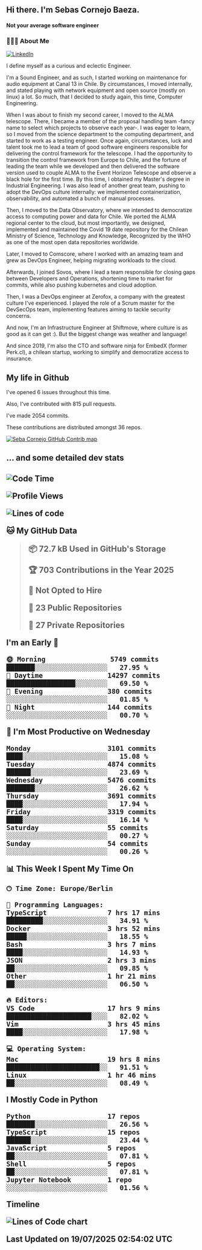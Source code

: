 <h2> Hi there.  I'm Sebas Cornejo Baeza.</h2>
<h4> Not your average software engineer</h4>
<h3> 👨🏻‍💻 About Me </h3>
<a href="http://linkedin.com/in/sebastian-cornejo-baeza/"><img alt="LinkedIn" src="https://img.shields.io/badge/Sebas%20Cornejo%20-informational?style=appveyor&logo=linkedin"></a>


I define myself as a curious and eclectic Engineer.

I'm a Sound Engineer, and as such, I started working on maintenance for audio equipment at Canal 13 in Chile.
By circumstances, I moved internally, and stated playing with network equipment and open source (mostly on linux) 
a lot. So much, that I decided to study again, this time, Computer Engineering.

When I was about to finish my second career, I moved to the ALMA telescope. There, I became a member of the proposal handling team
-fancy name to select which projects to observe each year-. 
I was eager to learn, so I moved from the science department to the computing department, and started to work as 
a testing engineer. Once again, circumstances, luck and talent took me to lead a team of good software engineers 
responsible for delivering the control framework for the telescope. I had the opportunity to transition the control framework from
Europe to Chile, and the fortune of leading the team while we developed and then delivered the software
version used to couple ALMA to the Event Horizon Telescope and observe a black hole for the first time.
By this time, I obtained my Master's degree in Industrial Engineering.
I was also lead of another great team, pushing to adopt the DevOps culture internally: we implemented containerization, observability, and automated a bunch of manual processes.

Then, I moved to the Data Observatory, where we intended to democratize access to computing power
and data for Chile. We ported the ALMA regional center to the cloud, but most importantly, we designed, implemented
and maintained the Covid 19 date repository for the Chilean Ministry of Science, Technology and Knowledge, Recognized by the WHO as one of the most open
data repositories worldwide.

Later, I moved to Comscore, where I worked with an amazing team and grew as DevOps Engineer, helping migrating workloads to the cloud.

Afterwards, I joined Sovos, where I lead a team responsible for closing gaps between Developers and Operations, shortening time to market for commits, while
also pushing kubernetes and cloud adoption.

Then, I was a DevOps engineer at Zerofox, a company with the greatest culture I've experienced. I played the role of a Scrum master for the DevSecOps team,
implementing features aiming to tackle security concerns.

And now, I'm an Infrastructure Engineer at Shiftmove, where culture is as good as it can get :). But the biggest change was weather and language!
 
And since 2019, I'm also the CTO and software ninja for EmbedX (former Perk.cl), a chilean startup, working to simplify and democratize access to insurance.

<h2> My life in Github </h2>

I've opened 6 issues throughout this time.

Also, I've contributed with 815 pull requests.

I've made 2054 commits.

These contributions are distributed amongst 36 repos.

<a href="https://github.com/scornejob/scornejob">
  <picture>
    <source media="(prefers-color-scheme: dark)" srcset="https://raw.githubusercontent.com/scornejob/scornejob/master/profile-3d-contrib/profile-night-green.svg">
    <img alt="Seba Cornejo GitHub Contrib map" src="https://raw.githubusercontent.com/scornejob/scornejob/master/profile-3d-contrib/profile-gitblock.svg">
  </picture>
</a>

<h2>... and some detailed dev stats<h2>

<!--START_SECTION:waka-->
![Code Time](http://img.shields.io/badge/Code%20Time-1%2C233%20hrs-blue)

![Profile Views](http://img.shields.io/badge/Profile%20Views-0-blue)

![Lines of code](https://img.shields.io/badge/From%20Hello%20World%20I%27ve%20Written-9.9%20million%20lines%20of%20code-blue)

**🐱 My GitHub Data** 

> 📦 72.7 kB Used in GitHub's Storage 
 > 
> 🏆 703 Contributions in the Year 2025
 > 
> 🚫 Not Opted to Hire
 > 
> 📜 23 Public Repositories 
 > 
> 🔑 27 Private Repositories 
 > 
**I'm an Early 🐤** 

```text
🌞 Morning                5749 commits        ███████░░░░░░░░░░░░░░░░░░   27.95 % 
🌆 Daytime                14297 commits       █████████████████░░░░░░░░   69.50 % 
🌃 Evening                380 commits         ░░░░░░░░░░░░░░░░░░░░░░░░░   01.85 % 
🌙 Night                  144 commits         ░░░░░░░░░░░░░░░░░░░░░░░░░   00.70 % 
```
📅 **I'm Most Productive on Wednesday** 

```text
Monday                   3101 commits        ████░░░░░░░░░░░░░░░░░░░░░   15.08 % 
Tuesday                  4874 commits        ██████░░░░░░░░░░░░░░░░░░░   23.69 % 
Wednesday                5476 commits        ███████░░░░░░░░░░░░░░░░░░   26.62 % 
Thursday                 3691 commits        ████░░░░░░░░░░░░░░░░░░░░░   17.94 % 
Friday                   3319 commits        ████░░░░░░░░░░░░░░░░░░░░░   16.14 % 
Saturday                 55 commits          ░░░░░░░░░░░░░░░░░░░░░░░░░   00.27 % 
Sunday                   54 commits          ░░░░░░░░░░░░░░░░░░░░░░░░░   00.26 % 
```


📊 **This Week I Spent My Time On** 

```text
🕑︎ Time Zone: Europe/Berlin

💬 Programming Languages: 
TypeScript               7 hrs 17 mins       █████████░░░░░░░░░░░░░░░░   34.91 % 
Docker                   3 hrs 52 mins       █████░░░░░░░░░░░░░░░░░░░░   18.55 % 
Bash                     3 hrs 7 mins        ████░░░░░░░░░░░░░░░░░░░░░   14.93 % 
JSON                     2 hrs 3 mins        ██░░░░░░░░░░░░░░░░░░░░░░░   09.85 % 
Other                    1 hr 21 mins        ██░░░░░░░░░░░░░░░░░░░░░░░   06.50 % 

🔥 Editors: 
VS Code                  17 hrs 9 mins       █████████████████████░░░░   82.02 % 
Vim                      3 hrs 45 mins       ████░░░░░░░░░░░░░░░░░░░░░   17.98 % 

💻 Operating System: 
Mac                      19 hrs 8 mins       ███████████████████████░░   91.51 % 
Linux                    1 hr 46 mins        ██░░░░░░░░░░░░░░░░░░░░░░░   08.49 % 
```

**I Mostly Code in Python** 

```text
Python                   17 repos            ███████░░░░░░░░░░░░░░░░░░   26.56 % 
TypeScript               15 repos            ██████░░░░░░░░░░░░░░░░░░░   23.44 % 
JavaScript               5 repos             ██░░░░░░░░░░░░░░░░░░░░░░░   07.81 % 
Shell                    5 repos             ██░░░░░░░░░░░░░░░░░░░░░░░   07.81 % 
Jupyter Notebook         1 repo              ░░░░░░░░░░░░░░░░░░░░░░░░░   01.56 % 
```



**Timeline**

![Lines of Code chart](https://raw.githubusercontent.com/scornejob/scornejob/master/assets/bar_graph.png)


 Last Updated on 19/07/2025 02:54:02 UTC
<!--END_SECTION:waka-->
